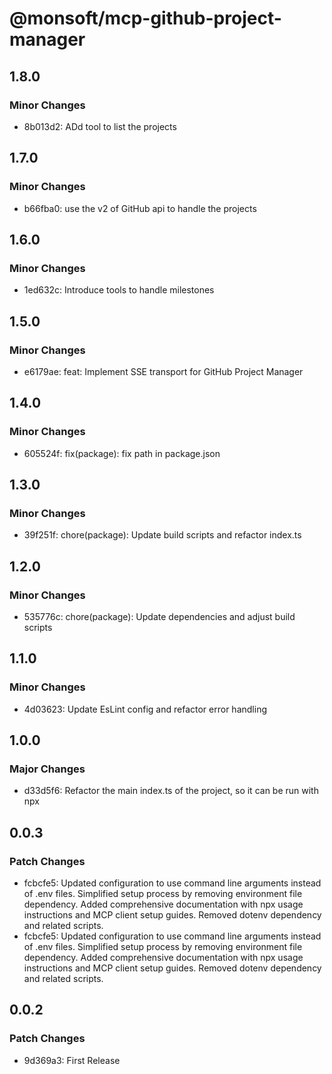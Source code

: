 # @monsoft/mcp-github-project-manager

## 1.8.0

### Minor Changes

- 8b013d2: ADd tool to list the projects

## 1.7.0

### Minor Changes

- b66fba0: use the v2 of GitHub api to handle the projects

## 1.6.0

### Minor Changes

- 1ed632c: Introduce tools to handle milestones

## 1.5.0

### Minor Changes

- e6179ae: feat: Implement SSE transport for GitHub Project Manager

## 1.4.0

### Minor Changes

- 605524f: fix(package): fix path in package.json

## 1.3.0

### Minor Changes

- 39f251f: chore(package): Update build scripts and refactor index.ts

## 1.2.0

### Minor Changes

- 535776c: chore(package): Update dependencies and adjust build scripts

## 1.1.0

### Minor Changes

- 4d03623: Update EsLint config and refactor error handling

## 1.0.0

### Major Changes

- d33d5f6: Refactor the main index.ts of the project, so it can be run with npx

## 0.0.3

### Patch Changes

- fcbcfe5: Updated configuration to use command line arguments instead of .env files. Simplified setup process by removing environment file dependency. Added comprehensive documentation with npx usage instructions and MCP client setup guides. Removed dotenv dependency and related scripts.
- fcbcfe5: Updated configuration to use command line arguments instead of .env files. Simplified setup process by removing environment file dependency. Added comprehensive documentation with npx usage instructions and MCP client setup guides. Removed dotenv dependency and related scripts.

## 0.0.2

### Patch Changes

- 9d369a3: First Release
